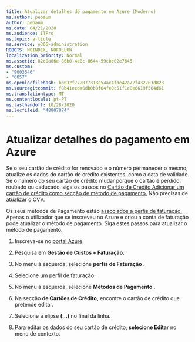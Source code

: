 ```yaml
---
title: Atualizar detalhes de pagamento em Azure (Moderno)
ms.author: pebaum
author: pebaum
ms.date: 04/21/2020
ms.audience: ITPro
ms.topic: article
ms.service: o365-administration
ROBOTS: NOINDEX, NOFOLLOW
localization_priority: Normal
ms.assetid: 82c0a06e-86b0-4e8c-8644-59cbc02e7645
ms.custom:
- "9003546"
- "6857"
ms.openlocfilehash: bb032f772077318e54ac4fde42a72f432703d828
ms.sourcegitcommit: f8b41ecda6db0b8f64fe0c51f1e8e6619f504d61
ms.translationtype: MT
ms.contentlocale: pt-PT
ms.lasthandoff: 10/28/2020
ms.locfileid: "48807874"
---
```

# <a name="update-payment-details-in-azure"></a>Atualizar detalhes do pagamento em Azure

Se o seu cartão de crédito for renovado e o número permanecer o mesmo, atualize os dados do cartão de crédito existentes, como a data de validade. Se o número do seu cartão de crédito mudar porque o cartão é perdido, roubado ou caducado, siga os passos no [Cartão de Crédito Adicionar um cartão de crédito como secção de método de pagamento.](https://docs.microsoft.com/azure/cost-management-billing/manage/change-credit-card?WT.mc_id=Portal-Microsoft_Azure_Support#addcard) Não precisas de atualizar o CVV.

Os seus métodos de Pagamento estão [associados a perfis de faturação.](https://docs.microsoft.com/azure/billing/billing-how-to-change-credit-card?WT.mc_id=Portal-Microsoft_Azure_Support#change-payment-method-for-a-billing-profile) Apenas o utilizador que se inscreveu no Azure e criou a conta de faturação pode atualizar o método de pagamento. Siga estes passos para atualizar o método de pagamento.

1. Inscreva-se no [portal Azure](https://portal.azure.com/).

2. Pesquisa em **Gestão de Custos + Faturação.**

3. No menu à esquerda, selecione **perfis de Faturação** .

4. Selecione um perfil de faturação.

5. No menu à esquerda, selecione **Métodos de Pagamento** .

6. Na secção **de Cartões de Crédito,** encontre o cartão de crédito que pretende editar.
7. Selecione a elipse **(...)** no final da linha.

8. Para editar os dados do seu cartão de crédito,  **selecione Editar**  no menu de contexto.

